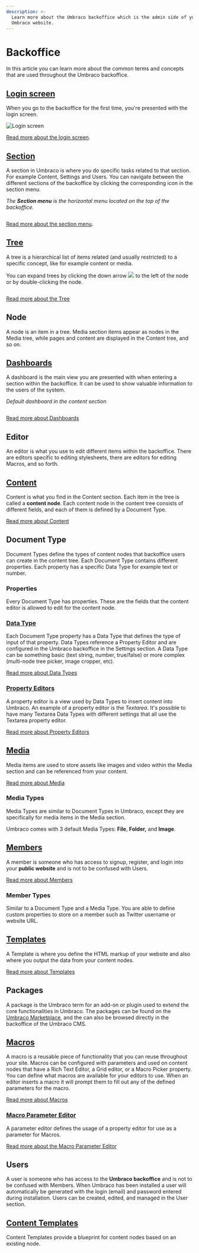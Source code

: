 ```yaml
---
description: >-
  Learn more about the Umbraco backoffice which is the admin side of your
  Umbraco website.
---
```


# Backoffice

In this article you can learn more about the common terms and concepts that are used throughout the Umbraco backoffice.

## [Login screen](login.md)

When you go to the backoffice for the first time, you're presented with the login screen.

![Login screen](../../../../10/umbraco-cms/fundamentals/backoffice/images/backoffice-login.png)

[Read more about the login screen](login.md).

## [Section](sections.md)

A section in Umbraco is where you do specific tasks related to that section. For example Content, Settings and Users. You can navigate between the different sections of the backoffice by clicking the corresponding icon in the section menu.

_The **Section menu** is the horizontal menu located on the top of the backoffice._

<figure><img src="../../../../10/umbraco-cms/fundamentals/backoffice/images/highlight-sections.png" alt=""><figcaption></figcaption></figure>

[Read more about the section menu](sections.md).

## [Tree](../../extending/section-trees/)

A tree is a hierarchical list of items related (and usually restricted) to a specific concept, like for example content or media.

You can expand trees by clicking the down arrow ![](../../../../10/umbraco-cms/fundamentals/backoffice/images/expand-node.png) to the left of the node or by double-clicking the node.

<figure><img src="../../../../10/umbraco-cms/fundamentals/backoffice/images/highlight-tree.png" alt=""><figcaption></figcaption></figure>

[Read more about the Tree](../../extending/section-trees/)

## Node

A node is an item in a tree. Media section items appear as nodes in the Media tree, while pages and content are displayed in the Content tree, and so on.

## [Dashboards](../../extending/dashboards.md)

A dashboard is the main view you are presented with when entering a section within the backoffice. It can be used to show valuable information to the users of the system.

_Default dashboard in the content section_

<figure><img src="../../../../10/umbraco-cms/fundamentals/backoffice/images/highlight-dashboard.png" alt=""><figcaption></figcaption></figure>

[Read more about Dashboards](../../extending/dashboards.md)

## Editor

An editor is what you use to edit different items within the backoffice. There are editors specific to editing stylesheets, there are editors for editing Macros, and so forth.

## [Content](../data/defining-content.md)

Content is what you find in the Content section. Each item in the tree is called a **content node**. Each content node in the content tree consists of different fields, and each of them is defined by a Document Type.

[Read more about Content](../data/defining-content.md)

## Document Type

Document Types define the types of content nodes that backoffice users can create in the content tree. Each Document Type contains different properties. Each property has a specific Data Type for example text or number.

### Properties

Every Document Type has properties. These are the fields that the content editor is allowed to edit for the content node.

### [Data Type](../data/data-types/)

Each Document Type property has a Data Type that defines the type of input of that property. Data Types reference a Property Editor and are configured in the Umbraco backoffice in the Settings section. A Data Type can be something basic (text string, number, true/false) or more complex (multi-node tree picker, image cropper, etc).

[Read more about Data Types](../data/data-types/)

### [Property Editors](property-editors/)

A property editor is a view used by Data Types to insert content into Umbraco. An example of a property editor is the _Textarea_. It's possible to have many Textarea Data Types with different settings that all use the Textarea property editor.

[Read more about Property Editors](property-editors/)

## [Media](../data/creating-media/)

Media items are used to store assets like images and video within the Media section and can be referenced from your content.

[Read more about Media](../data/creating-media/)

### Media Types

Media Types are similar to Document Types in Umbraco, except they are specifically for media items in the Media section.

Umbraco comes with 3 default Media Types: **File**, **Folder,** and **Image**.

## [Members](../data/members.md)

A member is someone who has access to signup, register, and login into your **public website** and is not to be confused with Users.

[Read more about Members](../data/members.md)

### Member Types

Similar to a Document Type and a Media Type. You are able to define custom properties to store on a member such as Twitter username or website URL.

## [Templates](../design/templates/)

A Template is where you define the HTML markup of your website and also where you output the data from your content nodes.

[Read more about Templates](../design/templates/)

## Packages

A package is the Umbraco term for an add-on or plugin used to extend the core functionalities in Umbraco. The packages can be found on the [Umbraco Marketplace](https://marketplace.umbraco.com/), and the can also be browsed directly in the backoffice of the Umbraco CMS.

## [Macros](../../reference/templating/macros/)

A macro is a reusable piece of functionality that you can reuse throughout your site. Macros can be configured with parameters and used on content nodes that have a Rich Text Editor, a Grid editor, or a Macro Picker property. You can define what macros are available for your editors to use. When an editor inserts a macro it will prompt them to fill out any of the defined parameters for the macro.

[Read more about Macros](../../reference/templating/macros/)

### [Macro Parameter Editor](../../extending/macro-parameter-editors.md)

A parameter editor defines the usage of a property editor for use as a parameter for Macros.

[Read more about the Macro Parameter Editor](../../extending/macro-parameter-editors.md)

## Users

A user is someone who has access to the **Umbraco backoffice** and is not to be confused with Members. When Umbraco has been installed a user will automatically be generated with the login (email) and password entered during installation. Users can be created, edited, and managed in the User section.

## [Content Templates](content-templates.md)

Content Templates provide a blueprint for content nodes based on an existing node.

